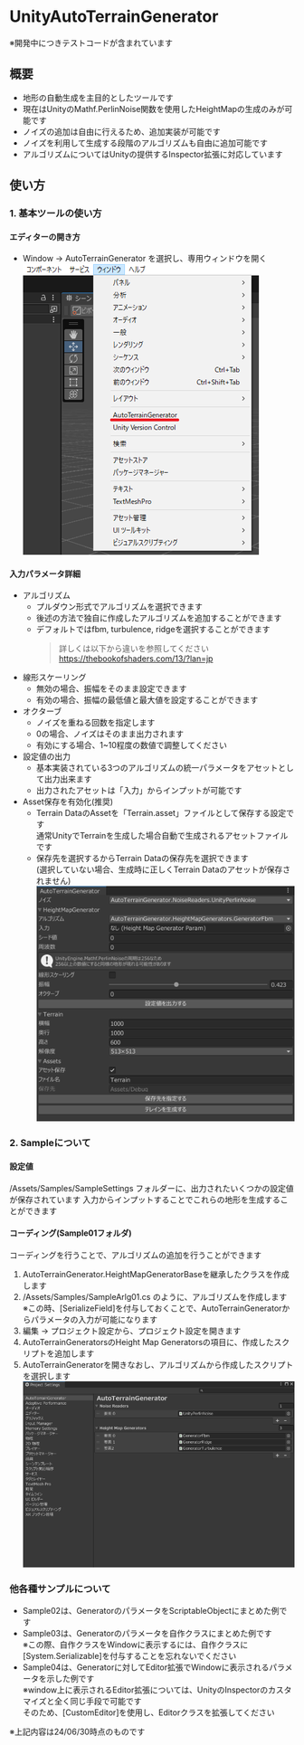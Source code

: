 # UnityAutoTerrainGenerator
※開発中につきテストコードが含まれています<br>

## 概要
- 地形の自動生成を主目的としたツールです<br>
- 現在はUnityのMathf.PerlinNoise関数を使用したHeightMapの生成のみが可能です
- ノイズの追加は自由に行えるため、追加実装が可能です
- ノイズを利用して生成する段階のアルゴリズムも自由に追加可能です
- アルゴリズムについてはUnityの提供するInspector拡張に対応しています
## 使い方
### 1. 基本ツールの使い方
#### エディターの開き方
- Window -> AutoTerrainGenerator を選択し、専用ウィンドウを開く<br>
![ATG_1](https://github.com/snsk0/ImageRepository/blob/main/ATG_1.png)
#### 入力パラメータ詳細
- アルゴリズム
  - プルダウン形式でアルゴリズムを選択できます
  - 後述の方法で独自に作成したアルゴリズムを追加することができます
  - デフォルトではfbm, turbulence, ridgeを選択することができます<br>
    > 詳しくは以下から違いを参照してください<br>
    https://thebookofshaders.com/13/?lan=jp
- 線形スケーリング
  - 無効の場合、振幅をそのまま設定できます
  - 有効の場合、振幅の最低値と最大値を設定することができます
- オクターブ
  - ノイズを重ねる回数を指定します
  - 0の場合、ノイズはそのまま出力されます
  - 有効にする場合、1~10程度の数値で調整してください
- 設定値の出力
  - 基本実装されている3つのアルゴリズムの統一パラメータをアセットとして出力出来ます
  - 出力されたアセットは「入力」からインプットが可能です
- Asset保存を有効化(推奨)
  - Terrain DataのAssetを「Terrain.asset」ファイルとして保存する設定です<br>通常UnityでTerrainを生成した場合自動で生成されるアセットファイルです
  - 保存先を選択するからTerrain Dataの保存先を選択できます<br>(選択していない場合、生成時に正しくTerrain Dataのアセットが保存されません)<br>
![ATG_2](https://github.com/snsk0/ImageRepository/blob/main/ATG_2.png)

### 2. Sampleについて
#### 設定値
/Assets/Samples/SampleSettings フォルダーに、出力されたいくつかの設定値が保存されています
入力からインプットすることでこれらの地形を生成することができます
#### コーディング(Sample01フォルダ)
コーディングを行うことで、アルゴリズムの追加を行うことができます
1. AutoTerrainGenerator.HeightMapGeneratorBaseを継承したクラスを作成します
2. /Assets/Samples/SampleArlg01.cs のように、アルゴリズムを作成します<br>
※この時、[SerializeField]を付与しておくことで、AutoTerrainGeneratorからパラメータの入力が可能になります
3. 編集 -> プロジェクト設定から、プロジェクト設定を開きます
4. AutoTerrainGeneratorsのHeight Map Generatorsの項目に、作成したスクリプトを追加します
5. AutoTerrainGeneratorを開きなおし、アルゴリズムから作成したスクリプトを選択します
![ATG_3](https://github.com/snsk0/ImageRepository/blob/main/ATG_3.png)<br>

### 他各種サンプルについて
- Sample02は、GeneratorのパラメータをScriptableObjectにまとめた例です
- Sample03は、Generatorのパラメータを自作クラスにまとめた例です<br>
  ※この際、自作クラスをWindowに表示するには、自作クラスに[System.Serializable]を付与することを忘れないでください
- Sample04は、Generatorに対してEditor拡張でWindowに表示されるパラメータを示した例です<br>
  ※window上に表示されるEditor拡張については、UnityのInspectorのカスタマイズと全く同じ手段で可能です<br>
  そのため、[CustomEditor]を使用し、Editorクラスを拡張してください<br>

※上記内容は24/06/30時点のものです
